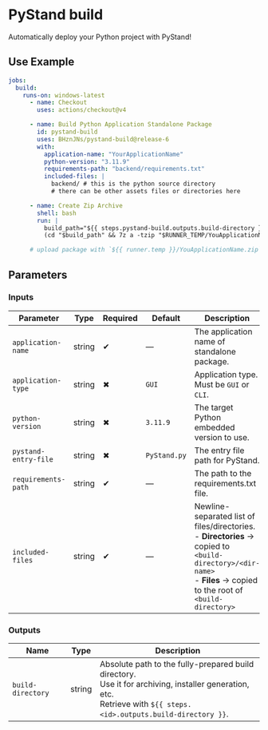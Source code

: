 # PyStand build

Automatically deploy your Python project with PyStand!

## Use Example

```yaml
jobs:
  build:
    runs-on: windows-latest
      - name: Checkout
        uses: actions/checkout@v4

      - name: Build Python Application Standalone Package
        id: pystand-build
        uses: BHznJNs/pystand-build@release-6
        with:
          application-name: "YourApplicationName"
          python-version: "3.11.9"
          requirements-path: "backend/requirements.txt"
          included-files: |
            backend/ # this is the python source directory
            # there can be other assets files or directories here

      - name: Create Zip Archive
        shell: bash
        run: |
          build_path="${{ steps.pystand-build.outputs.build-directory }}"
          (cd "$build_path" && 7z a -tzip "$RUNNER_TEMP/YouApplicationName.zip" .)

      # upload package with `${{ runner.temp }}/YouApplicationName.zip`
```

## Parameters

### Inputs

| Parameter            | Type   | Required | Default      | Description                                                                                                                                                                                             |
| -------------------- | ------ | -------- | ------------ | ------------------------------------------------------------------------------------------------------------------------------------------------------------------------------------------------------- |
| `application-name`   | string | ✔        | —            | The application name of standalone package. |
| `application-type`   | string | ✖        | `GUI`        | Application type. Must be `GUI` or `CLI`. |
| `python-version`     | string | ✖        | `3.11.9`     | The target Python embedded version to use. |
| `pystand-entry-file` | string | ✖        | `PyStand.py` | The entry file path for PyStand. |
| `requirements-path`  | string | ✔        | —            | The path to the requirements.txt file. |
| `included-files`     | string | ✔        | —            | Newline-separated list of files/directories.<br>- **Directories** → copied to `<build-directory>/<dir-name>`<br>- **Files** → copied to the root of `<build-directory>` |

### Outputs

| Name              | Type   | Description |
|-------------------|--------|-------------|
| `build-directory` | string | Absolute path to the fully-prepared build directory.<br>Use it for archiving, installer generation, etc.<br>Retrieve with `${{ steps.<id>.outputs.build-directory }}`. |
